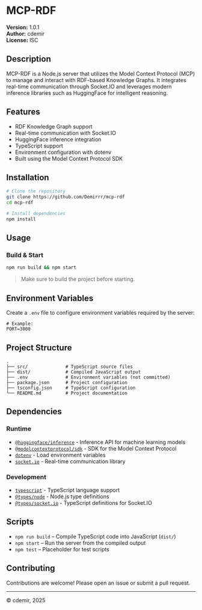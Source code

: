 # MCP-RDF

**Version:** 1.0.1  
**Author:** cdemir  
**License:** ISC

## Description

MCP-RDF is a Node.js server that utilizes the Model Context Protocol (MCP) to manage and interact with RDF-based Knowledge Graphs. It integrates real-time communication through Socket.IO and leverages modern inference libraries such as HuggingFace for intelligent reasoning.

## Features

- RDF Knowledge Graph support
- Real-time communication with Socket.IO
- HuggingFace inference integration
- TypeScript support
- Environment configuration with dotenv
- Built using the Model Context Protocol SDK

## Installation

```bash
# Clone the repository
git clone https://github.com/Demirrr/mcp-rdf
cd mcp-rdf

# Install dependencies
npm install
```

## Usage

### Build & Start

```bash
npm run build && npm start
```

> Make sure to build the project before starting.

## Environment Variables

Create a `.env` file to configure environment variables required by the server:

```env
# Example:
PORT=3000
```

## Project Structure

```
.
├── src/              # TypeScript source files
├── dist/             # Compiled JavaScript output
├── .env              # Environment variables (not committed)
├── package.json      # Project configuration
├── tsconfig.json     # TypeScript configuration
└── README.md         # Project documentation
```

## Dependencies

### Runtime

- [`@huggingface/inference`](https://www.npmjs.com/package/@huggingface/inference) - Inference API for machine learning models
- [`@modelcontextprotocol/sdk`](https://www.npmjs.com/package/@modelcontextprotocol/sdk) - SDK for the Model Context Protocol
- [`dotenv`](https://www.npmjs.com/package/dotenv) - Load environment variables
- [`socket.io`](https://www.npmjs.com/package/socket.io) - Real-time communication library

### Development

- [`typescript`](https://www.npmjs.com/package/typescript) - TypeScript language support
- [`@types/node`](https://www.npmjs.com/package/@types/node) - Node.js type definitions
- [`@types/socket.io`](https://www.npmjs.com/package/@types/socket.io) - TypeScript definitions for Socket.IO

## Scripts

- `npm run build` – Compile TypeScript code into JavaScript (`dist/`)
- `npm start` – Run the server from the compiled output
- `npm test` – Placeholder for test scripts

## Contributing

Contributions are welcome! Please open an issue or submit a pull request.

---

© cdemir, 2025
